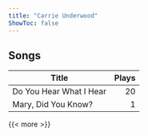 ```yaml
---
title: "Carrie Underwood"
ShowToc: false
---
```


## Songs
Title | Plays 
----- | -----: 
Do You Hear What I Hear | 20
Mary, Did You Know? | 1

{{< more >}}